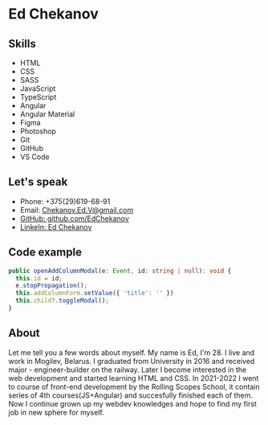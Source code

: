 # Ed Chekanov

## Skills
* HTML
* CSS
* SASS
* JavaScript
* TypeScript
* Angular
* Angular Material
* Figma
* Photoshop
* Git
* GitHub
* VS Code

## Let's speak
* Phone: +375(29)619-68-91
* Email: Chekanov.Ed.V@gmail.com
* [GitHub: github.com/EdChekanov](https://github.com/EdChekanov)
* [LinkeIn: Ed Chekanov](https://www.linkedin.com/in/ed-chekanov-ab992422a/)

## Code example
```typescript
public openAddColumnModal(e: Event, id: string | null): void {
  this.id = id;
  e.stopPropagation();
  this.addColumnForm.setValue({ 'title': '' })
  this.child?.toggleModal();
}
```

## About
Let me tell you a few words about myself. My name is Ed, I'm 28. I live and work in Mogilev, Belarus. I graduated from University in 2016 and received major - engineer-builder on the railway. Later I become interested in the web development and started learning HTML and CSS. 
In 2021-2022 I went to course of front-end development by the Rolling Scopes School, it contain series of 4th courses(JS+Angular) and succesfully finished each of them. 
Now I continue grown up my webdev knowledges and hope to find my first job in new sphere for myself.